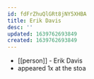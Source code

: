 ```yaml
---
id: fdFrZhuQlGRt8jNY5XHBA
title: Erik Davis
desc: ''
updated: 1639762693849
created: 1639762693849
---
```



- [[person]] - Erik Davis
- appeared 1x at the stoa
